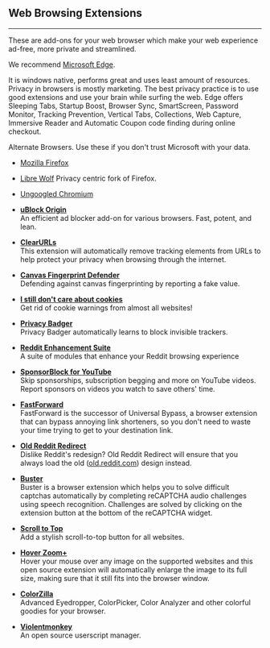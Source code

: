 ## Web Browsing Extensions

* * *

These are add-ons for your web browser which make your web experience ad-free, more private and streamlined.

We recommend [Microsoft Edge](https://www.microsoft.com/en-us/edge).

It is windows native, performs great and uses least amount of resources. Privacy in browsers is mostly marketing. The best privacy practice is to use good extensions and use your brain while surfing the web. Edge offers Sleeping Tabs, Startup Boost, Browser Sync, SmartScreen, Password Monitor, Tracking Prevention, Vertical Tabs, Collections, Web Capture, Immersive Reader and Automatic Coupon code finding during online checkout.

Alternate Browsers. Use these if you don't trust Microsoft with your data.

  * [Mozilla Firefox](https://www.mozilla.org/en-US/firefox/new/)
  * [Libre Wolf](https://librewolf.net/) Privacy centric fork of Firefox.
  * [Ungoogled Chromium](https://github.com/ungoogled-software/ungoogled-chromium)

  * **[uBlock Origin](https://github.com/gorhill/uBlock)**  
An efficient ad blocker add-on for various browsers. Fast, potent, and lean.
  * **[ClearURLs](https://docs.clearurls.xyz/1.23.0/#download)**  
This extension will automatically remove tracking elements from URLs to help protect your privacy when browsing through the internet.
  * **[Canvas Fingerprint Defender](https://mybrowseraddon.com/canvas-defender.html)**  
Defending against canvas fingerprinting by reporting a fake value.
  * **[I still don't care about cookies](https://github.com/OhMyGuus/I-Dont-Care-About-Cookies)**  
Get rid of cookie warnings from almost all websites!
  * **[Privacy Badger](https://privacybadger.org/)**  
Privacy Badger automatically learns to block invisible trackers.
  * **[Reddit Enhancement Suite](https://redditenhancementsuite.com/)**  
A suite of modules that enhance your Reddit browsing experience
  * **[SponsorBlock for YouTube](https://sponsor.ajay.app/)**  
Skip sponsorships, subscription begging and more on YouTube videos. Report sponsors on videos you watch to save others' time.
  * **[FastForward](https://fastforward.team/)**  
FastForward is the successor of Universal Bypass, a browser extension that can bypass annoying link shorteners, so you don't need to waste your time trying to get to your destination link.
  * **[Old Reddit Redirect](https://github.com/tom-james-watson/old-reddit-redirect)**  
Dislike Reddit's redesign? Old Reddit Redirect will ensure that you always load the old ([old.reddit.com](http://old.reddit.com)) design instead.
  * **[Buster](https://github.com/dessant/buster)**  
Buster is a browser extension which helps you to solve difficult captchas automatically by completing reCAPTCHA audio challenges using speech recognition. Challenges are solved by clicking on the extension button at the bottom of the reCAPTCHA widget.
  * **[Scroll to Top](https://mybrowseraddon.com/scroll-to-top.html)**  
Add a stylish scroll-to-top button for all websites.
  * **[Hover Zoom+](https://github.com/extesy/hoverzoom/)**  
Hover your mouse over any image on the supported websites and this open source extension will automatically enlarge the image to its full size, making sure that it still fits into the browser window.
  * **[ColorZilla](https://www.colorzilla.com/)**  
Advanced Eyedropper, ColorPicker, Color Analyzer and other colorful goodies for your browser.
  * **[Violentmonkey](https://violentmonkey.github.io/)**  
An open source userscript manager.